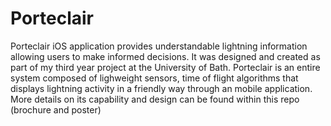 # Porteclair

Porteclair iOS application provides understandable lightning information allowing users to make informed decisions. 
It was designed and created as part of my third year project at the University of Bath. Porteclair is an entire system composed of lighweight sensors, time of flight algorithms that displays lightning activity in a friendly way through an mobile application. 
More details on its capability and design can be found within this repo (brochure and poster)
